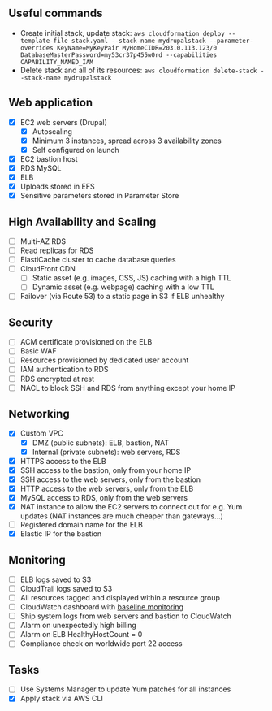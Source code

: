 ## Useful commands

 * Create initial stack, update stack:
   `aws cloudformation deploy --template-file stack.yaml --stack-name mydrupalstack --parameter-overrides KeyName=MyKeyPair MyHomeCIDR=203.0.113.123/0 DatabaseMasterPassword=my53cr37p455w0rd --capabilities CAPABILITY_NAMED_IAM`
 * Delete stack and all of its resources:
   `aws cloudformation delete-stack --stack-name mydrupalstack`

## Web application

 - [X] EC2 web servers (Drupal)
   - [X] Autoscaling
   - [X] Minimum 3 instances, spread across 3 availability zones
   - [X] Self configured on launch
 - [X] EC2 bastion host
 - [X] RDS MySQL
 - [X] ELB
 - [X] Uploads stored in EFS
 - [X] Sensitive parameters stored in Parameter Store

## High Availability and Scaling

 - [ ] Multi-AZ RDS
 - [ ] Read replicas for RDS
 - [ ] ElastiCache cluster to cache database queries
 - [ ] CloudFront CDN
   - [ ] Static asset (e.g. images, CSS, JS) caching with a high TTL
   - [ ] Dynamic asset (e.g. webpage) caching with a low TTL
 - [ ] Failover (via Route 53) to a static page in S3 if ELB unhealthy

## Security

 - [ ] ACM certificate provisioned on the ELB
 - [ ] Basic WAF
 - [ ] Resources provisioned by dedicated user account
 - [ ] IAM authentication to RDS
 - [ ] RDS encrypted at rest
 - [ ] NACL to block SSH and RDS from anything except your home IP

## Networking

 - [X] Custom VPC
   - [X] DMZ (public subnets): ELB, bastion, NAT
   - [X] Internal (private subnets): web servers, RDS
 - [X] HTTPS access to the ELB
 - [X] SSH access to the bastion, only from your home IP
 - [X] SSH access to the web servers, only from the bastion
 - [X] HTTP access to the web servers, only from the ELB
 - [X] MySQL access to RDS, only from the web servers
 - [X] NAT instance to allow the EC2 servers to connect out for e.g. Yum updates
       (NAT instances are much cheaper than gateways...)
 - [ ] Registered domain name for the ELB
 - [X] Elastic IP for the bastion

## Monitoring

 - [ ] ELB logs saved to S3
 - [ ] CloudTrail logs saved to S3
 - [ ] All resources tagged and displayed within a resource group
 - [ ] CloudWatch dashboard with [baseline monitoring](https://docs.aws.amazon.com/AWSEC2/latest/UserGuide/monitoring_ec2.html)
 - [ ] Ship system logs from web servers and bastion to CloudWatch
 - [ ] Alarm on unexpectedly high billing
 - [ ] Alarm on ELB HealthyHostCount = 0
 - [ ] Compliance check on worldwide port 22 access

## Tasks

 - [ ] Use Systems Manager to update Yum patches for all instances
 - [X] Apply stack via AWS CLI
